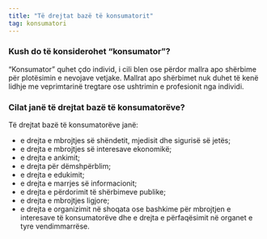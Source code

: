 ```yaml
---
title: "Të drejtat bazë të konsumatorit"
tag: konsumatori
---
```


### Kush do të konsiderohet “konsumator”?

“Konsumator” quhet çdo individ, i cili blen ose përdor mallra apo shërbime për plotësimin e nevojave vetjake. Mallrat apo shërbimet nuk duhet të kenë lidhje me veprimtarinë tregtare ose ushtrimin e profesionit nga individi.

### Cilat janë të drejtat bazë të konsumatorëve?

Të drejtat bazë të konsumatorëve janë:

* e drejta e mbrojtjes së shëndetit, mjedisit dhe sigurisë së jetës;
* e drejta e mbrojtjes së interesave ekonomikë;
* e drejta e ankimit;
* e drejta për dëmshpërblim;
* e drejta e edukimit;
* e drejta e marrjes së informacionit;
* e drejta e përdorimit të shërbimeve publike;
* e drejta e mbrojtjes ligjore;
* e drejta e organizimit në shoqata ose bashkime për mbrojtjen e interesave të konsumatorëve dhe e drejta e përfaqësimit në organet e tyre vendimmarrëse.
